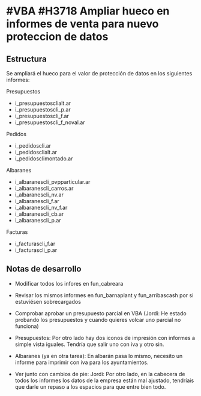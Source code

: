 # #VBA #H3718 Ampliar hueco en informes de venta para nuevo proteccion de datos

## Estructura

Se ampliará el hueco para el valor de protección de datos en los siguientes informes:

Presupuestos
- i_presupuestosclialt.ar
- i_presupuestoscli_p.ar
 - i_presupuestoscli_f.ar
- i_presupuestoscli_f_noval.ar

Pedidos
- i_pedidoscli.ar
- i_pedidosclialt.ar
- i_pedidosclimontado.ar

Albaranes
- i_albaranescli_pvpparticular.ar
- i_albaranescli_carros.ar
- i_albaranescli_nv.ar
- i_albaranescli_f.ar
- i_albaranescli_nv_f.ar
- i_albaranescli_cb.ar
- i_albaranescli_p.ar

Facturas
- i_facturascli_f.ar
- i_facturascli_p.ar

## Notas de desarrollo

- Modificar todos los infores en fun_cabreara
- Revisar los mismos informes en fun_barnaplant y fun_arribascash por si estuviésen sobrecargados

- Comprobar aprobar un presupuesto parcial en VBA (Jordi: He estado probando los presupuestos y cuando quieres volcar uno parcial no funciona)
- Presupuestos: Por otro lado hay dos iconos de impresión con informes a simple vista iguales. Tendría que salir uno con iva y otro sin.
- Albaranes (ya en otra tarea): En albarán pasa lo mismo, necesito un informe para imprimir con iva para los ayuntamientos.
- Ver junto con cambios de pie: Jordi: Por otro lado, en la cabecera de todos los informes los datos de la empresa están mal ajustado, tendríais que darle un repaso a los espacios para que entre bien todo.